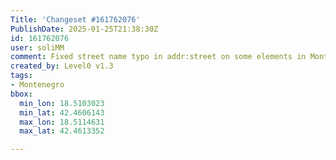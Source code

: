 ```yaml
---
Title: 'Changeset #161762076'
PublishDate: 2025-01-25T21:38:30Z
id: 161762076
user: soliMM
comment: Fixed street name typo in addr:street on some elements in Montenegro
created_by: Level0 v1.3
tags:
- Montenegro
bbox:
  min_lon: 18.5103023
  min_lat: 42.4606143
  max_lon: 18.5114631
  max_lat: 42.4613352

---
```

